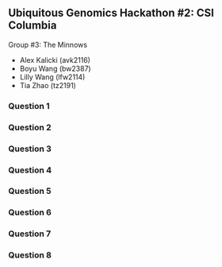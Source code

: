 ## Ubiquitous Genomics Hackathon #2: CSI Columbia

Group #3: The Minnows
 - Alex Kalicki (avk2116)
 - Boyu Wang (bw2387)
 - Lilly Wang (lfw2114)
 - Tia Zhao (tz2191)


### Question 1

### Question 2

### Question 3

### Question 4

### Question 5

### Question 6

### Question 7

### Question 8
